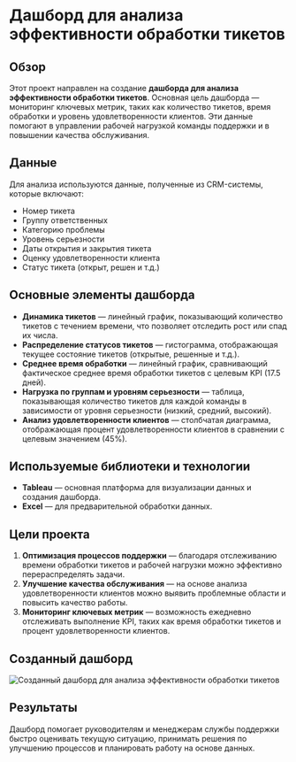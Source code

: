 <h1>Дашборд для анализа эффективности обработки тикетов</h1>

<h2>Обзор</h2>
<p>
  Этот проект направлен на создание <strong>дашборда для анализа эффективности обработки тикетов</strong>. 
  Основная цель дашборда — мониторинг ключевых метрик, таких как количество тикетов, время обработки 
  и уровень удовлетворенности клиентов. Эти данные помогают в управлении рабочей нагрузкой команды поддержки 
  и в повышении качества обслуживания.
</p>

<h2>Данные</h2>
<p>
  Для анализа используются данные, полученные из CRM-системы, которые включают:
  <ul>
    <li>Номер тикета</li>
    <li>Группу ответственных</li>
    <li>Категорию проблемы</li>
    <li>Уровень серьезности</li>
    <li>Даты открытия и закрытия тикета</li>
    <li>Оценку удовлетворенности клиента</li>
    <li>Статус тикета (открыт, решен и т.д.)</li>
  </ul>
</p>

<h2>Основные элементы дашборда</h2>
<ul>
  <li><strong>Динамика тикетов</strong> — линейный график, показывающий количество тикетов с течением времени, что позволяет отследить рост или спад их числа.</li>
  <li><strong>Распределение статусов тикетов</strong> — гистограмма, отображающая текущее состояние тикетов (открытые, решенные и т.д.).</li>
  <li><strong>Среднее время обработки</strong> — линейный график, сравнивающий фактическое среднее время обработки тикетов с целевым KPI (17.5 дней).</li>
  <li><strong>Нагрузка по группам и уровням серьезности</strong> — таблица, показывающая количество тикетов для каждой команды в зависимости от уровня серьезности (низкий, средний, высокий).</li>
  <li><strong>Анализ удовлетворенности клиентов</strong> — столбчатая диаграмма, отображающая процент удовлетворенности клиентов в сравнении с целевым значением (45%).</li>
</ul>

<h2>Используемые библиотеки и технологии</h2>
<ul>
  <li><strong>Tableau</strong> — основная платформа для визуализации данных и создания дашборда.</li>
  <li><strong>Excel</strong> — для предварительной обработки данных.</li>
</ul>

<h2>Цели проекта</h2>
<ol>
  <li><strong>Оптимизация процессов поддержки</strong> — благодаря отслеживанию времени обработки тикетов и рабочей нагрузки можно эффективно перераспределять задачи.</li>
  <li><strong>Улучшение качества обслуживания</strong> — на основе анализа удовлетворенности клиентов можно выявить проблемные области и повысить качество работы.</li>
  <li><strong>Мониторинг ключевых метрик</strong> — возможность ежедневно отслеживать выполнение KPI, таких как время обработки тикетов и процент удовлетворенности клиентов.</li>
</ol>

<h2>Созданный дашборд</h2>
<img src="./Support%20Ticket%20Performance%20Dashboard.png" alt="Созданный дашборд для анализа эффективности обработки тикетов" />

<h2>Результаты</h2>
<p>
  Дашборд помогает руководителям и менеджерам службы поддержки быстро оценивать текущую ситуацию, 
  принимать решения по улучшению процессов и планировать работу на основе данных.
</p>
